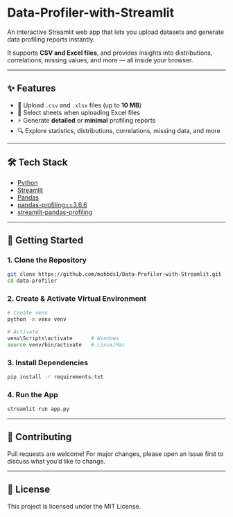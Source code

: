 # Data-Profiler-with-Streamlit
An interactive Streamlit web app that lets you upload datasets and generate data profiling reports instantly.

It supports **CSV and Excel files**, and provides insights into distributions, correlations, missing values, and more — all inside your browser.

---

## ✨ Features

* 📂 Upload `.csv` and `.xlsx` files (up to **10 MB**)
* 📑 Select sheets when uploading Excel files
* ⚡ Generate **detailed** or **minimal** profiling reports
* 🔍 Explore statistics, distributions, correlations, missing data, and more

---

## 🛠 Tech Stack

* [Python](https://www.python.org/)
* [Streamlit](https://streamlit.io/)
* [Pandas](https://pandas.pydata.org/)
* [pandas-profiling==3.6.6](https://github.com/ydataai/pandas-profiling)
* [streamlit-pandas-profiling](https://github.com/pablocFonseca/streamlit-pandas-profiling)

---

## 🚀 Getting Started

### 1. Clone the Repository

```bash
git clone https://github.com/mohbds1/Data-Profiler-with-Streamlit.git
cd data-profiler
```

### 2. Create & Activate Virtual Environment

```bash
# Create venv
python -m venv venv

# Activate
venv\Scripts\activate      # Windows
source venv/bin/activate   # Linux/Mac
```

### 3. Install Dependencies

```bash
pip install -r requirements.txt
```

### 4. Run the App

```bash
streamlit run app.py
```

---

## 🤝 Contributing

Pull requests are welcome! For major changes, please open an issue first to discuss what you’d like to change.

---

## 📜 License

This project is licensed under the MIT License.
